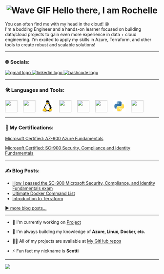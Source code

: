 <!---
RoScotti/RoScotti is a ✨ special ✨ repository because its `README.md` (this file) appears on your GitHub profile.
You can click the Preview link to take a look at your changes.
--->

<h1 align="center"> <img src="https://raw.githubusercontent.com/MartinHeinz/MartinHeinz/master/wave.gif" alt="Wave GIF" width="40" height="40" /> Hello there, I am Rochelle </h1>
<div align="left">
<p align="left"> You can often find me with my head in the cloud! 😝 <br>I'm a budding Engineer and a hands-on learner focused on building data/cloud projects to gain even more experience in data + cloud engineering. I'm excited to apply my skills in Azure, Terraform, and other tools to create robust and scalable solutions!</p>
</div>
<hr>
<h3 align="left"> 🌐 Socials:</h3>
  <a href="rochellexscott@gmail.com" target="_blank">
    <img src="https://img.shields.io/static/v1?message=Gmail&logo=gmail&label=&color=D14836&logoColor=white&labelColor=&style=for-the-badge" height="35" alt="gmail logo"  />
  </a>
  <a href="https://www.linkedin.com/in/rochelle-scotti/" target="_blank">
    <img src="https://img.shields.io/static/v1?message=LinkedIn&logo=linkedin&label=&color=0077B5&logoColor=white&labelColor=&style=for-the-badge" height="35" alt="linkedin logo"  />
  </a>
  <a href="https://rochellescott.hashnode.dev/" target="_blank">
  <img src="https://img.shields.io/badge/Hashnode-2962FF?style=for-the-badge&logo=hashnode&logoColor=white" height="35" alt="hashcode logo"/>
  </a>
<hr>
<h3 align="left"> 🛠️ Languages and Tools:</h3>
<p>
<img src="https://www.vectorlogo.zone/logos/microsoft_azure/microsoft_azure-icon.svg" width="40" height="40" style="margin-right: 15px;"/>
<img src="https://cdn.jsdelivr.net/gh/devicons/devicon/icons/terraform/terraform-original.svg" width="40" height="40" style="margin-right: 15px;"/>
<img src="https://raw.githubusercontent.com/devicons/devicon/master/icons/linux/linux-original.svg" width="40" height="40" style="margin-right: 15px;"/>
<img src="https://www.vectorlogo.zone/logos/gnu_bash/gnu_bash-icon.svg" width="40" height="40" style="margin-right: 15px;"/>
<img src="https://www.vectorlogo.zone/logos/docker/docker-icon.svg" width="40" height="40" style="margin-right: 15px;"/>
<img src="https://www.vectorlogo.zone/logos/kubernetes/kubernetes-icon.svg" width="40" height="40" style="margin-right: 15px;"/>
<img src="https://raw.githubusercontent.com/devicons/devicon/master/icons/python/python-original.svg" width="40" height="40" style="margin-right: 15px;"/>
<img src="https://www.vectorlogo.zone/logos/google_cloud/google_cloud-icon.svg" width="40" height="40" style="margin-right: 15px;"/>
</p>

<hr>
<h3 align="left">🏅 My Certifications:</h3>

  [Microsoft Certified: AZ-900 Azure Fundamentals](https://learn.microsoft.com/api/credentials/share/en-us/Rochelle-0483/DCAD7D73ECAE79EF?sharingId=8E90B9F030BA8E0B)  

  [Microsoft Certified: SC-900 Security, Compliance and Identity Fundamentals](https://www.credly.com/badges/a82b3071-7026-4002-8f1c-bb68fe2b58a4/public_url)
  
<hr>

<h3 align="left">✍️ Blog Posts:</h3> 

- [How I passed the SC-900 Microsoft Security, Compliance, and Identity Fundamentals exam](https://rochellescott.hashnode.dev/how-i-passed-the-sc-900-microsoft-security-compliance-and-identity-fundamentals-exam)
- [Ultimate Docker Command List](https://rochellescott.hashnode.dev/ultimate-docker-command-list)
- [Introduction to Terraform](https://rochellescott.hashnode.dev/introduction-to-terraform)
  
[▶️ more blog posts...](https://rochellescott.hashnode.dev/)

<hr>

- 🔭 I'm currently working on [Project]()

- 🌱 I'm always building my knowledge of **Azure, Linux, Docker, etc.**

- 👨‍💻 All of my projects are available at [My GitHub repos](https://github.com/RoScotti?tab=repositories)


- ⚡ Fun fact my nickname is **Scotti**</br>

<hr>

<a href="https://visitcount.itsvg.in">
  <img src="https://visitcount.itsvg.in/api?id=RoScotti&label=Profile%20Views&color=0&icon=0&pretty=false" />
</a>
